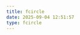 ```yaml
---
title: fcircle
date: 2025-09-04 12:51:57
type: fcircle
---
```


<div id="friend-circle-lite-root"></div>
<script>
    if (typeof UserConfig === 'undefined') {
        var UserConfig = {
            // 填写你的fc Lite地址
            private_api_url: '此处地址注意替换',
            // 点击加载更多时，一次最多加载几篇文章，默认20
            page_turning_number: 24,
            // 头像加载失败时，默认头像地址
            error_img: 'https://pic.imgdb.cn/item/6695daa4d9c307b7e953ee3d.jpg',
        }
    }
</script>
<link rel="stylesheet" href="https://fastly.jsdelivr.net/gh/willow-god/Friend-Circle-Lite/main/fclite.min.css">
<script src="https://fastly.jsdelivr.net/gh/willow-god/Friend-Circle-Lite/main/fclite.min.js"></script>

